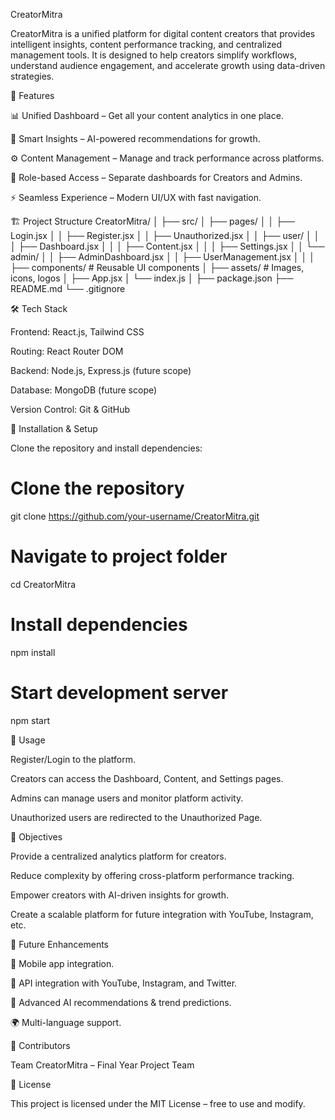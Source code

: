 CreatorMitra

CreatorMitra is a unified platform for digital content creators that provides intelligent insights, content performance tracking, and centralized management tools. It is designed to help creators simplify workflows, understand audience engagement, and accelerate growth using data-driven strategies.

🚀 Features

📊 Unified Dashboard – Get all your content analytics in one place.

🤖 Smart Insights – AI-powered recommendations for growth.

⚙️ Content Management – Manage and track performance across platforms.

🔐 Role-based Access – Separate dashboards for Creators and Admins.

⚡ Seamless Experience – Modern UI/UX with fast navigation.

🏗️ Project Structure
CreatorMitra/
│
├── src/
│   ├── pages/
│   │   ├── Login.jsx
│   │   ├── Register.jsx
│   │   ├── Unauthorized.jsx
│   │   ├── user/
│   │   │   ├── Dashboard.jsx
│   │   │   ├── Content.jsx
│   │   │   ├── Settings.jsx
│   │   └── admin/
│   │       ├── AdminDashboard.jsx
│   │       ├── UserManagement.jsx
│   │
│   ├── components/   # Reusable UI components
│   ├── assets/       # Images, icons, logos
│   ├── App.jsx
│   └── index.js
│
├── package.json
├── README.md
└── .gitignore

🛠️ Tech Stack

Frontend: React.js, Tailwind CSS

Routing: React Router DOM

Backend: Node.js, Express.js (future scope)

Database: MongoDB (future scope)

Version Control: Git & GitHub

📌 Installation & Setup

Clone the repository and install dependencies:

# Clone the repository
git clone https://github.com/your-username/CreatorMitra.git

# Navigate to project folder
cd CreatorMitra

# Install dependencies
npm install

# Start development server
npm start

🔑 Usage

Register/Login to the platform.

Creators can access the Dashboard, Content, and Settings pages.

Admins can manage users and monitor platform activity.

Unauthorized users are redirected to the Unauthorized Page.

🎯 Objectives

Provide a centralized analytics platform for creators.

Reduce complexity by offering cross-platform performance tracking.

Empower creators with AI-driven insights for growth.

Create a scalable platform for future integration with YouTube, Instagram, etc.

📌 Future Enhancements

📱 Mobile app integration.

🔗 API integration with YouTube, Instagram, and Twitter.

🧠 Advanced AI recommendations & trend predictions.

🌍 Multi-language support.

🤝 Contributors

Team CreatorMitra – Final Year Project Team

📄 License

This project is licensed under the MIT License – free to use and modify.
